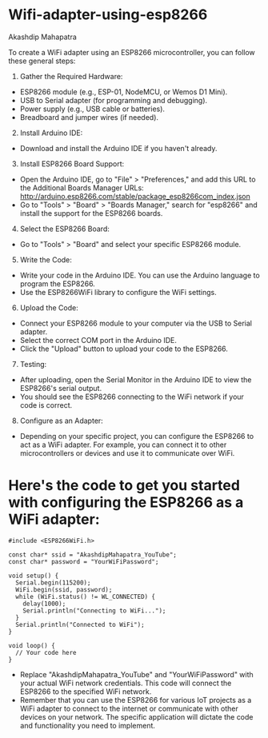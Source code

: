 # Wifi-adapter-using-esp8266
Akashdip Mahapatra


To create a WiFi adapter using an ESP8266 microcontroller, you can follow these general steps:

1) Gather the Required Hardware: 
  - ESP8266 module (e.g., ESP-01, NodeMCU, or Wemos D1 Mini).
  - USB to Serial adapter (for programming and debugging).
  - Power supply (e.g., USB cable or batteries).
  - Breadboard and jumper wires (if needed).

 2) Install Arduino IDE:
  - Download and install the Arduino IDE if you haven't already.

 3) Install ESP8266 Board Support:
  - Open the Arduino IDE, go to "File" > "Preferences," and add this URL to the Additional Boards Manager URLs: http://arduino.esp8266.com/stable/package_esp8266com_index.json
  - Go to "Tools" > "Board" > "Boards Manager," search for "esp8266" and install the support for the ESP8266 boards.

 4) Select the ESP8266 Board:
  - Go to "Tools" > "Board" and select your specific ESP8266 module.

 5) Write the Code:
  - Write your code in the Arduino IDE. You can use the Arduino language to program the ESP8266.
  - Use the ESP8266WiFi library to configure the WiFi settings.

 6) Upload the Code:
  - Connect your ESP8266 module to your computer via the USB to Serial adapter.
  - Select the correct COM port in the Arduino IDE.
  - Click the "Upload" button to upload your code to the ESP8266.

 7) Testing:
  - After uploading, open the Serial Monitor in the Arduino IDE to view the ESP8266's serial output.
  - You should see the ESP8266 connecting to the WiFi network if your code is correct.

 8) Configure as an Adapter:
  - Depending on your specific project, you can configure the ESP8266 to act as a WiFi adapter. For example, you can connect it to other microcontrollers or devices and use it to communicate over WiFi.


# Here's the code to get you started with configuring the ESP8266 as a WiFi adapter:

```
#include <ESP8266WiFi.h>

const char* ssid = "AkashdipMahapatra_YouTube";
const char* password = "YourWiFiPassword";

void setup() {
  Serial.begin(115200);
  WiFi.begin(ssid, password);
  while (WiFi.status() != WL_CONNECTED) {
    delay(1000);
    Serial.println("Connecting to WiFi...");
  }
  Serial.println("Connected to WiFi");
}

void loop() {
  // Your code here
}
```

- Replace "AkashdipMahapatra_YouTube" and "YourWiFiPassword" with your actual WiFi network credentials. This code will connect the ESP8266 to the specified WiFi network.
- Remember that you can use the ESP8266 for various IoT projects as a WiFi adapter to connect to the internet or communicate with other devices on your network. The specific application will dictate the code and functionality you need to implement.
